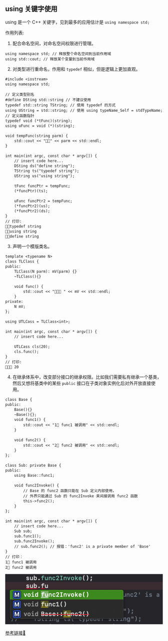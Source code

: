 ## using 关键字使用
using 是一个 C++ 关键字，见到最多的应用估计是 `using namespace std;`

作用列表:
1. 配合命名空间，对命名空间权限进行管理。
```
using namespace std; // 释放整个命名空间到当前作用域
using std::cout; // 释放某个变量到当前作用域
```
2. 对类型进行重命名，作用和 `typedef` 相似，但是逻辑上更加直观。
```
#include <iostream>
using namespace std;

// 定义类型别名
#define DSting std::string // 不建议使用
typedef std::string TString; // 使用 typedef 的方式
using UString = std::string; // 使用 using typeName_Self = stdTypeName;
// 定义函数指针
typedef void (*tFunc)(string);
using uFunc = void (*)(string);

void tempFunc(string parm) {
    std::cout << "🎉🎉" << parm << std::endl;
}

int main(int argc, const char * argv[]) {
    // insert code here...
    DSting ds("define string");
    TString ts("typedef string");
    UString us("using string");
    
    tFunc funcPtr = tempFunc;
    (*funcPtr)(ts);
    
    uFunc funcPtr2 = tempFunc;
    (*funcPtr2)(us);
    (*funcPtr2)(ds);
}
// 打印:
🎉🎉typedef string
🎉🎉using string
🎉🎉define string
```
3. 声明一个模版类名。
```
template <typename N>
class TLClass {
public:
    TLClass(N parm): mV(parm) {}
    ~TLClass(){}
    
    void func() {
        std::cout << "🎉🎉🎉 " << mV << std::endl;
    }
private:
    N mV;
};

using UTLCass = TLClass<int>;

int main(int argc, const char * argv[]) {
    // insert code here...

    UTLCass cls(20);
    cls.func();
}
// 打印:
🎉🎉🎉 20
```
4. 在继承体系中，改变部分接口的继承权限。比如我们需要私有继承一个基类，然后又想将基类中的某些 `public` 接口在子类对象实例化后对外开放直接使用。
```
class Base {
public:
    Base(){}
    ~Base(){};
    void func1() {
        std::cout << "1⃣️ func1 被调用" << std::endl;
    }
    
    void func2() {
        std::cout << "2⃣️ func2 被调用" << std::endl;
    }
};

class Sub: private Base {
public:
    using Base::func1;
    
    void func2Invoke() {
        // Base 的 func2 函数只能在 Sub 定义内部使用，
        // 外界只能通过 Sub 的 func2Invoke 来间接调用 func2 函数
        this->func2();
    }
};

int main(int argc, const char * argv[]) {
    // insert code here...
    Sub sub;
    sub.func1();
    sub.func2Invoke();
    // sub.func2(); // 报错：'func2' is a private member of 'Base'
}
// 打印：
1⃣️ func1 被调用
2⃣️ func2 被调用
```
![avatar](截屏2020-08-12上午11.48.10.png)

[参考链接🔗](https://www.cnblogs.com/wangkeqin/p/9339862.html)

